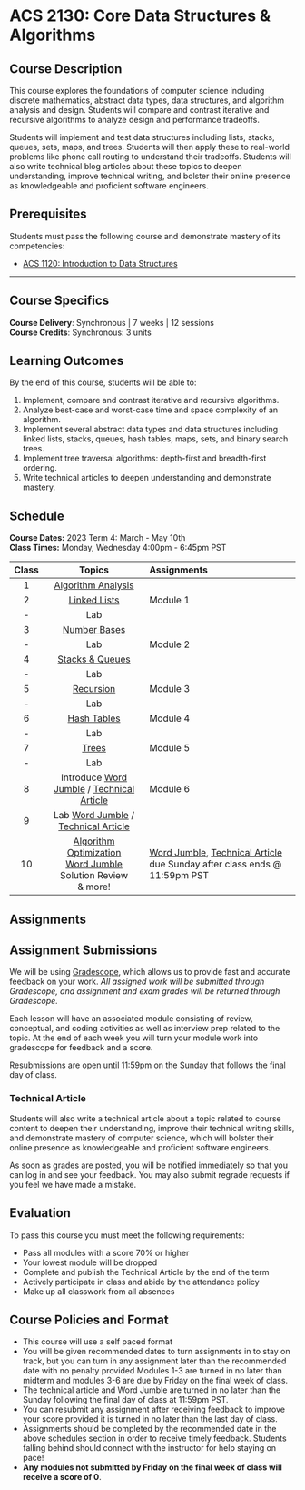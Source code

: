 # ACS 2130: Core Data Structures & Algorithms

## Course Description

This course explores the foundations of computer science including discrete mathematics, abstract data types, data structures, and algorithm analysis and design. Students will compare and contrast iterative and recursive algorithms to analyze design and performance tradeoffs.

Students will implement and test data structures including lists, stacks, queues, sets, maps, and trees. Students will then apply these to real-world problems like phone call routing to understand their tradeoffs. Students will also write technical blog articles about these topics to deepen understanding, improve technical writing, and bolster their online presence as knowledgeable and proficient software engineers.

## Prerequisites

Students must pass the following course and demonstrate mastery of its competencies:

* [ACS 1120: Introduction to Data Structures](https://tech-at-du.github.io/ACS-1120-Intro-Data-Structures/)

---

## Course Specifics

**Course Delivery**: Synchronous | 7 weeks | 12 sessions<br>
**Course Credits**: Synchronous: 3 units 

## Learning Outcomes

By the end of this course, students will be able to:

1. Implement, compare and contrast iterative and recursive algorithms.
1. Analyze best-case and worst-case time and space complexity of an algorithm.
1. Implement several abstract data types and data structures including linked lists, stacks, queues, hash tables, maps, sets, and binary search trees.
1. Implement tree traversal algorithms: depth-first and breadth-first ordering.
1. Write technical articles to deepen understanding and demonstrate mastery.

## Schedule

**Course Dates:** 2023 Term 4: March - May 10th<br>
**Class Times:** Monday, Wednesday 4:00pm - 6:45pm PST

| Class |             Topics             | Assignments                    |
| :---: | :----------------------------: | :----------------------------- |
|   1   |      [Algorithm Analysis]      |                                |
|   2   |         [Linked Lists]         | Module 1 |
|  -   |              Lab               |                      |
|   3   |         [Number Bases]         |                                |
|   -   |              Lab               | Module 2                       |
|   4   |       [Stacks & Queues]        |                                |
|  -   |              Lab               |                      |
|   5   |          [Recursion]           | Module 3                       |
|   -   |              Lab               |                        |
|  6   |         [Hash Tables]          |    Module 4                            |
|  -   |              Lab               |                       |
|  7   |            [Trees]             | Module 5                       |
|  -   |              Lab               |                      |
|  8   | Introduce [Word Jumble] / [Technical Article] | Module 6 |
|  9   | Lab [Word Jumble] / [Technical Article] |                                |
|  10   | [Algorithm Optimization]<br>[Word Jumble] Solution Review<br>& more! | [Word Jumble], [Technical Article] due Sunday after class ends @ 11:59pm PST |


## Assignments

## Assignment Submissions

We will be using [Gradescope](gradescope.com), which allows us to provide fast and accurate feedback on your work. *All assigned work will be submitted through Gradescope, and assignment and exam grades will be returned through Gradescope.*

Each lesson will have an associated module consisting of review, conceptual, and coding activities as well as interview prep related to the topic. At the end of each week you will turn your module work into gradescope for feedback and a score. 

Resubmissions are open until 11:59pm on the Sunday that follows the final day of class.

### Technical Article

Students will also write a technical article about a topic related to course content to deepen their understanding, improve their technical writing skills, and demonstrate mastery of computer science, which will bolster their online presence as knowledgeable and proficient software engineers.

As soon as grades are posted, you will be notified immediately so that you can log in and see your feedback. You may also submit regrade requests if you feel we have made a mistake.


## Evaluation

To pass this course you must meet the following requirements:

* Pass all modules with a score 70% or higher
* Your lowest module will be dropped
* Complete and publish the Technical Article by the end of the term
* Actively participate in class and abide by the attendance policy
* Make up all classwork from all absences

## Course Policies and Format

* This course will use a self paced format
* You will be given recommended dates to turn assignments in to stay on track, but you can turn in any assignment later than the recommended date with no penalty provided Modules 1-3 are turned in no later than midterm and modules 3-6 are due by Friday on the final week of class. 
* The technical article and Word Jumble are turned in no later than the Sunday following the final day of class at 11:59pm PST.
* You can resubmit any assignment after receiving feedback to improve your score provided it is turned in no later than the last day of class.
* Assignments should be completed by the recommended date in the above schedules section in order to receive timely feedback. Students falling behind should connect with the instructor for help staying on pace!
* **Any modules not submitted by Friday on the final week of class will receive a score of 0**.


[Algorithm Analysis]: https://docs.google.com/presentation/d/1LLLVPl_vpZXz6K1N3vAcrGEBwegaD227A1pYw-fVCBo
[Linked Lists]: https://docs.google.com/presentation/d/191W9PsUSSYaQNrLT64Qf6XsOPnreJh2PtIT4I7tG5i8
[Number Bases]: https://docs.google.com/presentation/d/1QWVzQpxOuFEJQprtch3n5fFeTK1HSCyRmWoNJTYeSNs
[Stacks & Queues]: https://docs.google.com/presentation/d/1bUWZlbnro-y6uCsO586ESgsP0-BX9AcvzjDVfOD0B-U
[Hash Tables]: https://docs.google.com/presentation/d/1JCOxLSAAU0KTqYJFnStt97QILA02Q2oiJI6uP7Jrm10
[Recursion]: https://docs.google.com/presentation/d/1ScT3QmrfnPx07Je1kkamrQcjxBL8sb2H5ZC4_jOP14E
[Trees]: https://docs.google.com/presentation/d/1rqRcGuyOKOOCPsg1X4LSmivXC-862vnSjpl6Gz4MNxw
[Graphs]: https://docs.google.com/presentation/d/1Tn9l5Qu8Y80q5edRehl46q82oLaWeBndj1SarSABIoc
[Algorithm Optimization]: https://docs.google.com/presentation/d/1_FEpLqrNV8o0aXN5myAiltkXdlVlp4BE-QTIHPKJHlA
[Technical Article]: Assignments/TechnicalArticle.md
[Word Jumble]: Projects/WordJumble/README.md


